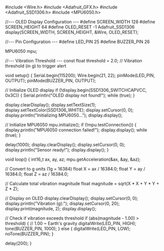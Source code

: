 #include <Wire.h>
#include <Adafruit_GFX.h>
#include <Adafruit_SSD1306.h>
#include <MPU6050.h>

//--- OLED Display Configuration ---
#define SCREEN_WIDTH 128
#define SCREEN_HEIGHT 64
#define OLED_RESET -1
Adafruit_SSD1306 display(SCREEN_WIDTH, SCREEN_HEIGHT, &Wire, OLED_RESET);

//--- Pin Configuration ---
#define LED_PIN 25
#define BUZZER_PIN 26

MPU6050 mpu;

//--- Vibration Threshold ---
const float threshold = 2.0;  // Vibration threshold (in g) to trigger alert

void setup() {
  Serial.begin(115200);
  Wire.begin(21, 22);
  pinMode(LED_PIN, OUTPUT);
  pinMode(BUZZER_PIN, OUTPUT);

  // Initialize OLED display
  if (!display.begin(SSD1306_SWITCHCAPVCC, 0x3C)) {
    Serial.println("OLED display not found!");
    while (true);
  }

  display.clearDisplay();
  display.setTextSize(1);
  display.setTextColor(SSD1306_WHITE);
  display.setCursor(0, 0);
  display.println("Initializing MPU6050...");
  display.display();

  // Initialize MPU6050
  mpu.initialize();
  if (!mpu.testConnection()) {
    display.println("MPU6050 connection failed!");
    display.display();
    while (true);
  }

  delay(1000);
  display.clearDisplay();
  display.setCursor(0, 0);
  display.println("Sensor ready!");
  display.display();
}

void loop() {
  int16_t ax, ay, az;
  mpu.getAcceleration(&ax, &ay, &az);

  // Convert to g units (1g = 16384)
  float X = ax / 16384.0;
  float Y = ay / 16384.0;
  float Z = az / 16384.0;

  // Calculate total vibration magnitude
  float magnitude = sqrt(X * X + Y * Y + Z * Z);

  // Display on OLED
  display.clearDisplay();
  display.setCursor(0, 0);
  display.println("Vibration (g):");
  display.setCursor(0, 20);
  display.print(magnitude, 2);
  display.display();

  // Check if vibration exceeds threshold
  if (abs(magnitude - 1.00) > threshold) { // 1.00 ~ Earth's gravity
    digitalWrite(LED_PIN, HIGH);
    tone(BUZZER_PIN, 1000);
  } else {
    digitalWrite(LED_PIN, LOW);
    noTone(BUZZER_PIN);
  }

  delay(200);
}
